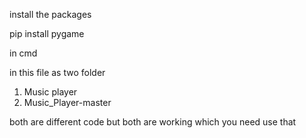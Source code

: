 install the packages

pip install pygame

in cmd 


in this file as two folder  

1. Music player
2. Music_Player-master

both are different code but both are working which you need use that
